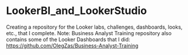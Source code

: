 # LookerBI_and_LookerStudio
Creating a repository for the Looker labs, challenges, dashboards, looks, etc., that I complete. 
Note: Business Analyst Training repository also contains some of the Looker Dashboards that I did: https://github.com/OlegZas/Business-Analyst-Training
